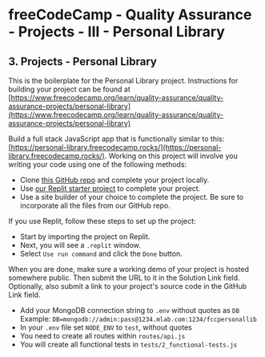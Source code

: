 # freeCodeCamp - Quality Assurance - Projects - III - Personal Library


## 3. Projects - Personal Library

This is the boilerplate for the Personal Library project. Instructions for building your project can be found at [https://www.freecodecamp.org/learn/quality-assurance/quality-assurance-projects/personal-library](https://www.freecodecamp.org/learn/quality-assurance/quality-assurance-projects/personal-library)

Build a full stack JavaScript app that is functionally similar to this: [https://personal-library.freecodecamp.rocks/](https://personal-library.freecodecamp.rocks/). Working on this project will involve you writing your code using one of the following methods:

  *  Clone [this GitHub repo](https://github.com/freeCodeCamp/boilerplate-project-library) and complete your project locally.
  *  Use [our Replit starter project](https://replit.com/github/freeCodeCamp/boilerplate-project-library) to complete your project.
  *  Use a site builder of your choice to complete the project. Be sure to incorporate all the files from our GitHub repo.

If you use Replit, follow these steps to set up the project:

  *  Start by importing the project on Replit.
  *  Next, you will see a `.replit` window.
  *  Select `Use run command` and click the `Done` button.

When you are done, make sure a working demo of your project is hosted somewhere public. Then submit the URL to it in the Solution Link field. Optionally, also submit a link to your project's source code in the GitHub Link field.

  *  Add your MongoDB connection string to `.env` without quotes as `DB` Example: `DB=mongodb://admin:pass@1234.mlab.com:1234/fccpersonallib`
  *  In your `.env` file set `NODE_ENV` to `test`, without quotes
  *  You need to create all routes within `routes/api.js`
  *  You will create all functional tests in `tests/2_functional-tests.js`

